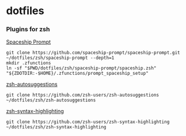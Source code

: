 # dotfiles

### Plugins for zsh
[Spaceship Prompt](https://github.com/spaceship-prompt/spaceship-prompt)

```shell
git clone https://github.com/spaceship-prompt/spaceship-prompt.git ~/dotfiles/zsh/spaceship-prompt --depth=1
mkdir .zfunctions
ln -sf "$PWD/dotfiles/zsh/spaceship-prompt/spaceship.zsh" "${ZDOTDIR:-$HOME}/.zfunctions/prompt_spaceship_setup"
```

[zsh-autosuggestions](https://github.com/zsh-users/zsh-autosuggestions)

```shell
git clone https://github.com/zsh-users/zsh-autosuggestions ~/dotfiles/zsh/zsh-autosuggestions
```

[zsh-syntax-highlighting](https://github.com/zsh-users/zsh-syntax-highlighting)

```shell
git clone https://github.com/zsh-users/zsh-syntax-highlighting ~/dotfiles/zsh/zsh-syntax-highlighting
```
